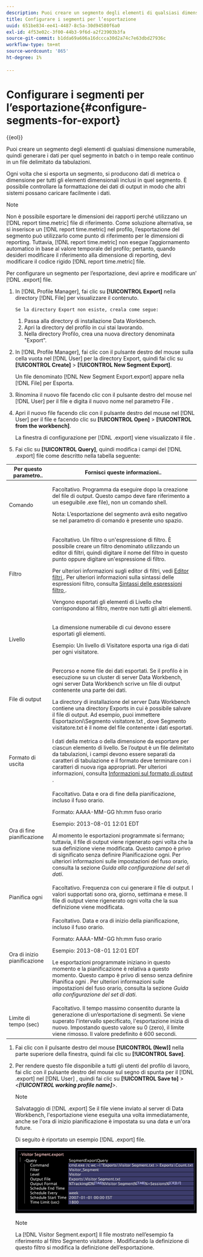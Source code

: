 ```yaml
---
description: Puoi creare un segmento degli elementi di qualsiasi dimensione numerabile, quindi generare i dati per quel segmento in batch o in tempo reale continuo in un file delimitato da tabulazioni.
title: Configurare i segmenti per l’esportazione
uuid: 651be834-ee41-4487-8c5a-30d94580f6a0
exl-id: 4f53e02c-3f00-44b3-9f6d-a2f23903b3fa
source-git-commit: b1dda69a606a16dccca30d2a74c7e63dbd27936c
workflow-type: tm+mt
source-wordcount: '865'
ht-degree: 1%

---
```


# Configurare i segmenti per l’esportazione{#configure-segments-for-export}

{{eol}}

Puoi creare un segmento degli elementi di qualsiasi dimensione numerabile, quindi generare i dati per quel segmento in batch o in tempo reale continuo in un file delimitato da tabulazioni.

Ogni volta che si esporta un segmento, si producono dati di metrica o dimensione per tutti gli elementi dimensionali inclusi in quel segmento. È possibile controllare la formattazione dei dati di output in modo che altri sistemi possano caricare facilmente i dati.

>[!NOTE]
>
>Non è possibile esportare le dimensioni dei rapporti perché utilizzano un [!DNL report time.metric] file di riferimento. Come soluzione alternativa, se si inserisce un [!DNL report time.metric] nel profilo, l’esportazione del segmento può utilizzarlo come punto di riferimento per le dimensioni di reporting. Tuttavia, [!DNL report time.metric] non esegue l’aggiornamento automatico in base al valore temporale del profilo; pertanto, quando desideri modificare il riferimento alla dimensione di reporting, devi modificare il codice rigido [!DNL report time.metric] file.

Per configurare un segmento per l’esportazione, devi aprire e modificare un’ [!DNL .export] file.

1. In [!DNL Profile Manager], fai clic su **[!UICONTROL Export]** nella directory [!DNL File] per visualizzare il contenuto.

       Se la directory Export non esiste, creala come segue:
   
   1. Passa alla directory di installazione Data Workbench.
   1. Apri la directory del profilo in cui stai lavorando.
   1. Nella directory Profilo, crea una nuova directory denominata &quot;Export&quot;.

1. In [!DNL Profile Manager], fai clic con il pulsante destro del mouse sulla cella vuota nel [!DNL User] per la directory Export, quindi fai clic su **[!UICONTROL Create]** > **[!UICONTROL New Segment Export]**.

   Un file denominato [!DNL New Segment Export.export] appare nella [!DNL File] per Esporta.

1. Rinomina il nuovo file facendo clic con il pulsante destro del mouse nel [!DNL User] per il file e digita il nuovo nome nel parametro File .
1. Apri il nuovo file facendo clic con il pulsante destro del mouse nel [!DNL User] per il file e facendo clic su **[!UICONTROL Open]** > **[!UICONTROL from the workbench]**.

   La finestra di configurazione per [!DNL .export] viene visualizzato il file .

1. Fai clic su **[!UICONTROL Query]**, quindi modifica i campi del [!DNL .export] file come descritto nella tabella seguente:

<table id="table_C2EC8FCD3FA04DE78D2CADFA3F7FD8E3"> 
 <thead> 
  <tr> 
   <th colname="col1" class="entry"> Per questo parametro.. </th> 
   <th colname="col2" class="entry"> Fornisci queste informazioni.. </th> 
  </tr> 
 </thead>
 <tbody> 
  <tr> 
   <td colname="col1"> Comando </td> 
   <td colname="col2"> <p>Facoltativo. Programma da eseguire dopo la creazione del file di output. Questo campo deve fare riferimento a un eseguibile <span class="filepath"> .exe </span> file), non un comando shell. </p> <p>Nota: L’esportazione del segmento avrà esito negativo se nel parametro di comando è presente uno spazio. </p> </td> 
  </tr> 
  <tr> 
   <td colname="col1"> Filtro </td> 
   <td colname="col2"> <p>Facoltativo. Un filtro o un'espressione di filtro. È possibile creare un filtro denominato utilizzando un editor di filtri, quindi digitare il nome del filtro in questo punto oppure digitare un'espressione di filtro. </p> <p>Per ulteriori informazioni sugli editor di filtri, vedi <a href="../../../home/c-get-started/c-analysis-vis/c-filter-editors/c-filter-editors.md#concept-2f343ecbed8240f18b0c1f1eccef11e3"> Editor filtri </a>. Per ulteriori informazioni sulla sintassi delle espressioni filtro, consulta <a href="../../../home/c-get-started/c-qry-lang-syntx/c-syntx-fltr-exp.md#concept-72f2563f809747a2a3cff7ec72462a15"> Sintassi delle espressioni filtro </a>. </p> <p>Vengono esportati gli elementi di Livello che corrispondono al filtro, mentre non tutti gli altri elementi. </p> </td> 
  </tr> 
  <tr> 
   <td colname="col1"> Livello </td> 
   <td colname="col2"> <p>La dimensione numerabile di cui devono essere esportati gli elementi. </p> <p>Esempio: Un livello di Visitatore esporta una riga di dati per ogni visitatore. </p> </td> 
  </tr> 
  <tr> 
   <td colname="col1"> File di output </td> 
   <td colname="col2"> <p>Percorso e nome file dei dati esportati. Se il profilo è in esecuzione su un cluster di server Data Workbench, ogni server Data Workbench scrive un file di output contenente una parte dei dati. </p> <p>La directory di installazione del server Data Workbench contiene una directory Exports in cui è possibile salvare il file di output. Ad esempio, puoi immettere <span class="filepath"> Esportazioni\Segmento visitatore.txt </span>, dove <span class="filepath"> Segmento visitatore.txt </span> è il nome del file contenente i dati esportati. </p> </td> 
  </tr> 
  <tr> 
   <td colname="col1"> Formato di uscita </td> 
   <td colname="col2"> I dati della metrica o della dimensione da esportare per ciascun elemento di livello. Se l’output è un file delimitato da tabulazioni, i campi devono essere separati da caratteri di tabulazione e il formato deve terminare con i caratteri di nuova riga appropriati. Per ulteriori informazioni, consulta <a href="../../../home/c-get-started/c-exp-data-seg-exp/c-abt-otpt-frmt.md#concept-ac7e24d1374a4b418365db7cc98c361e"> Informazioni sul formato di output </a>. </td> 
  </tr> 
  <tr> 
   <td colname="col1"> Ora di fine pianificazione </td> 
   <td colname="col2"> <p>Facoltativo. Data e ora di fine della pianificazione, incluso il fuso orario. </p> <p>Formato: AAAA-MM-GG hh:mm fuso orario </p> <p>Esempio: 2013-08-01 12:01 EDT </p> <p>Al momento le esportazioni programmate si fermano; tuttavia, il file di output viene rigenerato ogni volta che la sua definizione viene modificata. Questo campo è privo di significato senza definire Pianificazione ogni. Per ulteriori informazioni sulle impostazioni del fuso orario, consulta la sezione <i>Guida alla configurazione del set di dati</i>. </p> </td> 
  </tr> 
  <tr> 
   <td colname="col1"> Pianifica ogni </td> 
   <td colname="col2"> Facoltativo. Frequenza con cui generare il file di output. I valori supportati sono ora, giorno, settimana e mese. Il file di output viene rigenerato ogni volta che la sua definizione viene modificata. </td> 
  </tr> 
  <tr> 
   <td colname="col1"> Ora di inizio pianificazione </td> 
   <td colname="col2"> <p>Facoltativo. Data e ora di inizio della pianificazione, incluso il fuso orario. </p> <p>Formato: AAAA-MM-GG hh:mm fuso orario </p> <p>Esempio: 2013-08-01 12:01 EDT </p> <p>Le esportazioni programmate iniziano in questo momento e la pianificazione è relativa a questo momento. Questo campo è privo di senso senza definire <span class="wintitle"> Pianifica ogni </span>. Per ulteriori informazioni sulle impostazioni del fuso orario, consulta la sezione <i>Guida alla configurazione del set di dati</i>. </p> </td> 
  </tr> 
  <tr> 
   <td colname="col1"> Limite di tempo (sec) </td> 
   <td colname="col2"> Facoltativo. Il tempo massimo consentito durante la generazione di un’esportazione di segmenti. Se viene superato l'intervallo specificato, l'esportazione inizia di nuovo. Impostando questo valore su 0 (zero), il limite viene rimosso. Il valore predefinito è 600 secondi. </td> 
  </tr> 
 </tbody> 
</table>

1. Fai clic con il pulsante destro del mouse **[!UICONTROL (New)]** nella parte superiore della finestra, quindi fai clic su **[!UICONTROL Save]**.
1. Per rendere questo file disponibile a tutti gli utenti del profilo di lavoro, fai clic con il pulsante destro del mouse sul segno di spunta per il [!DNL .export] nel [!DNL User] , quindi fai clic su **[!UICONTROL Save to]** > *&lt;**[!UICONTROL working profile name]**>*.

   >[!NOTE]
   >
   >Salvataggio di [!DNL .export] Se il file viene inviato al server di Data Workbench, l&#39;esportazione viene eseguita una volta immediatamente, anche se l&#39;ora di inizio pianificazione è impostata su una data e un&#39;ora future.

   Di seguito è riportato un esempio [!DNL .export] file.

   ![](assets/vis_Segment_Export_File.png)

   >[!NOTE]
   >
   >La [!DNL Visitor Segment.export] Il file mostrato nell’esempio fa riferimento al filtro Segmento visitatore . Modificando la definizione di questo filtro si modifica la definizione dell’esportazione.
